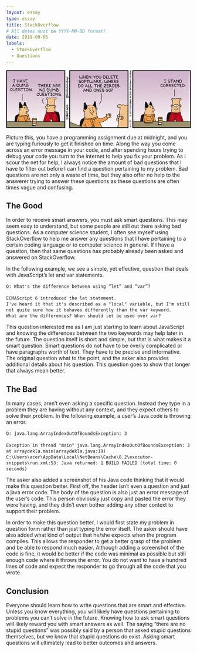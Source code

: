 ```yaml
---
layout: essay
type: essay
title: StackOverflow
# All dates must be YYYY-MM-DD format!
date: 2019-09-05
labels:
  - StackOverflow
  - Questions
---
```


<img class="ui medium left floated image" src="../images/question.gif">

Picture this, you have a programming assignment due at midnight, and you are typing furiously to get it finished on time. Along the way you come across an error message in your code, and after spending hours trying to debug your code you turn to the internet to help you fix your problem. As I scour the net for help, I always notice the amount of bad questions that I have to filter out before I can find a question pertaining to my problem. Bad questions are not only a waste of time, but they also offer no help to the answerer  trying to answer these questions as these questions are often times vague and confusing. 

## The Good

In order to receive smart answers, you must ask smart questions. This may seem easy to understand, but some people are still out there asking bad questions. As a computer science student, I often see myself using StackOverflow to help me answer any questions that I have pertaining to a certain coding language or to computer science in general. If I have a question, then that same questions has probably already been asked and answered on StackOverflow.

In the following example, we see a simple, yet effective, question that deals with JavaScript’s let and var statements. 

```
Q: What's the difference between using “let” and “var”?
 
ECMAScript 6 introduced the let statement.
I've heard it that it's described as a "local" variable, but I'm still not quite sure how it behaves differently than the var keyword.
What are the differences? When should let be used over var?
```
This question interested me as I am just starting to learn about JavaScript and knowing the differences between the two keywords may help later in the future. The question itself is short and simple, but that is what makes it a smart question. Smart questions do not have to be overly complicated or have paragraphs worth of text. They have to be precise and informative. The original question what to the point, and the asker also provides additional details about his question. This question goes to show that longer that always mean better. 

## The Bad

In many cases, aren’t even asking a specific question. Instead they type in a problem they are having without any context, and they expect others to solve their problem. In the following example, a user’s Java code is throwing an error.

```
Q: java.lang.ArrayIndexOutOfBoundsException: 3

Exception in thread "main" java.lang.ArrayIndexOutOfBoundsException: 3 at arraydekla.main(arraydekla.java:19) C:\Users\acer\AppData\Local\NetBeans\Cache\8.2\executor-snippets\run.xml:53: Java returned: 1 BUILD FAILED (total time: 0 seconds)
```
The asker also added a screenshot of his Java code thinking that it would make this question better. First off, the header isn’t even a question and just a java error code. The body of the question is also just an error message of the user’s code. This person obviously just copy and pasted the error they were having, and they didn’t even bother adding any other context to support their problem. 

In order to make this question better, I would first state my problem in question form rather than just typing the error itself. The asker should have also added what kind of output that he/she expects when the program compiles. This allows the responder to get a better grasp of the problem and be able to respond much easier. Although adding a screenshot of the code is fine, it would be better if the code was minimal as possible but still enough code where it throws the error. You do not want to have a hundred lines of code and expect the responder to go through all the code that you wrote.

## Conclusion
Everyone should learn how to write questions that are smart and effective. Unless you know everything, you will likely have questions pertaining to problems you can’t solve in the future. Knowing how to ask smart questions will likely reward you with smart answers as well. The saying “there are no stupid questions” was possibly said by a person that asked stupid questions themselves, but we know that stupid questions do exist. Asking smart questions will ultimately lead to better outcomes and answers.

